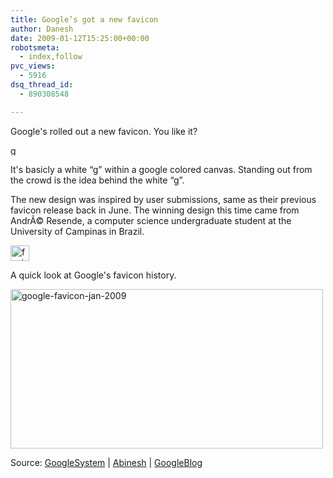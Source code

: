```yaml
---
title: Google’s got a new favicon
author: Danesh
date: 2009-01-12T15:25:00+00:00
robotsmeta:
  - index,follow
pvc_views:
  - 5916
dsq_thread_id:
  - 890308548

---
```

Google's rolled out a new favicon. You like it?

<img loading="lazy" class="alignnone size-full wp-image-1133" title="google-favicon" src="/wp-content/uploads/2009/01/google-favicon.png" alt="google-favicon" width="16" height="16" /> 

It's basicly a white &#8220;g&#8221; within a google colored canvas. Standing out from the crowd is the idea behind the white &#8220;g&#8221;.

The new design was inspired by user submissions, same as their previous favicon release back in June. The winning design this time came from AndrÃ© Resende, a computer science undergraduate student at the University of Campinas in Brazil.

<img loading="lazy" class="alignnone size-full wp-image-1134" title="favicon_andre" src="/wp-content/uploads/2009/01/favicon_andre.png" alt="favicon_andre" width="30" height="25" /> 

A quick look at Google's favicon history.

<img loading="lazy" class="alignnone size-medium wp-image-1135" title="google-favicon-jan-2009" src="/wp-content/uploads/2009/01/google-favicon-jan-2009-500x255.png" alt="google-favicon-jan-2009" width="500" height="255" srcset="/wp-content/uploads/2009/01/google-favicon-jan-2009-500x255.png 500w, /wp-content/uploads/2009/01/google-favicon-jan-2009.png 572w" sizes="(max-width: 500px) 100vw, 500px" /> 

Source: [GoogleSystem][1] | [Abinesh][2] | [GoogleBlog][3]

 [1]: http://googlesystem.blogspot.com/2009/01/new-google-favicon.html
 [2]: http://www.abinesh.com/delirium/posts/new-google-favicon/
 [3]: http://googleblog.blogspot.com/2009/01/googles-new-favicon.html